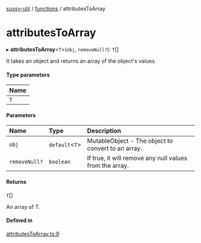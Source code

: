 [sussy-util](../README.md) / [functions](./README.md) / attributesToArray

# attributesToArray

▸ **attributesToArray**<`T`\>(`obj`, `removeNull?`): `T`[]

It takes an object and returns an array of the object's values.

#### Type parameters

| Name |
| :------ |
| `T` |

#### Parameters

| Name | Type | Description |
| :------ | :------ | :------ |
| `obj` | `default`<`T`\> | MutableObject<T> - The object to convert to an array. |
| `removeNull?` | `boolean` | If true, it will remove any null values from the array. |

#### Returns

`T`[]

An array of T.

#### Defined in

[attributesToArray.ts:9](https://github.com/roteKlaue/SussyUtilMadeByMe/blob/10106df/src/Functions/attributesToArray.ts#L9)
